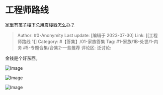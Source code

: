 # 工程师路线
[家里有孩子楼下总用震楼器怎么办？](https://www.zhihu.com/question/601576606/answer/3142299891)

> Author: #0-Anonymity
> Last update: [编辑于 2023-07-30]
> Link: [[工程师路线 1]]
> Category: #【答集】/01-家族答集
> Tag: #1-家族/1B-处世/1-内务 #5-专题合集/合集2-一些推荐
> 评论区:
> 泛讨论:

金钱是个好东西。

![Image](https://picx.zhimg.com/50/v2-d0666165544cab47d20b81d56832666c_720w.jpg?source=1940ef5c)

![Image](https://picx.zhimg.com/50/v2-0b64297fbfb150a7a93a8a5df17adccd_720w.jpg?source=1940ef5c)

![Image](https://picx.zhimg.com/50/v2-8b0905116e1fc21f4505b705c24442f8_720w.jpg?source=1940ef5c)
